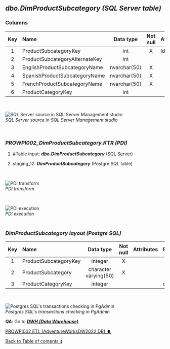 ## **_dbo.DimProductSubcategory (SQL Server table)_**  

### Columns  

| Key	| Name                           | Data type    | Not null | Attributes | References            | Description            |
| :-: | :----------------------------- | :----------: | :------: | :--------- | :-------------------- | :--------------------- |
| 1   | ProductSubcategoryKey          | int          | X        | Identity   |                       | PK                     |
| 2   | ProductSubcategoryAlternateKey | int          |          |            |                       | deprecated             |
| 3   | EnglishProductSubcategoryName  | nvarchar(50) | X        |            |                       | ProductSubcategoryName |
| 4   | SpanishProductSubcategoryName  | nvarchar(50) | X        |            |                       | deprecated             |
| 5   | FrenchProductSubcategoryName   | nvarchar(50) | X        |            |                       | deprecated             |
| 6   | ProductCategoryKey             | int          |          |            | dbo.DimProductCategory| FK                     |	

   <p><br></p>  

![SQL Server source in SQL Server Management studio](https://i.imgur.com/zIPgD0x.png)  
_SQL Server source in SQL Server Management studio_  

   <p><br></p>  

### **_PROWPI002\_DimProductSubcategory.KTR (PDI)_**   
1. #Table input: **_dbo.DimProductSubcategory_** (SQL Server)  
2. staging_12: **_DimProductSubcategory_** (Postgre SQL table)
 
   <p><br></p>  

  ![PDI transform](https://i.imgur.com/eqxcJFk.png)  
  _PDI transform_  

  <p><br></p>  

  ![PDI execution](https://i.imgur.com/Tti91Ot.png)  
  _PDI execution_ 

### **_<p><br>DimProductSubcategory layout (Postgre SQL)</p>_**  

| Key	| Name                           | Data type             | Not null | Attributes | References            | Description            | Metadata |
| :-: | :----------------------------- | :-------------------: | :------: | :--------- | :-------------------- | :--------------------- | :------: |
| 1   | ProductSubcategoryKey          | integer               | X        |            |                       | PK                     | m145     |
| 2   | ProductSubcategory             | character varying(50) | X        |            |                       |                        | m146     |
| 3   | ProductCategoryKey             | integer               |          |            | dbo.DimProductCategory| FK                     |	m121     |

   <p><br></p>  
 
  ![Postgres SQL's transactions checking in PgAdmin](https://i.imgur.com/sPsJ5uZ.png)  
  _Postgres SQL's transactions checking in PgAdmin_  

  **_QA_**: Go to **_[DWH (Data Warehouse)](dwh.md)_**  

[PROWPI002 ETL (AdventureWorksDW2022 DB) :arrow_up:](prowpi002_etl_adventureworksdw2022_db.md)  

[Back to Table of contents :arrow_double_up:](../README.md)